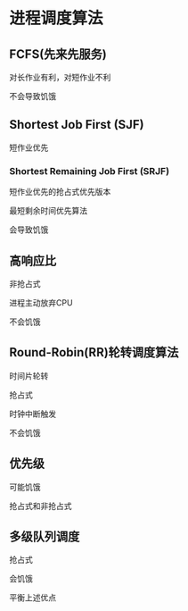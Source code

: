 # 进程调度算法

## FCFS(先来先服务)

对长作业有利，对短作业不利

不会导致饥饿

## Shortest Job First (SJF)

短作业优先

### Shortest Remaining Job First (SRJF)

短作业优先的抢占式优先版本

最短剩余时间优先算法

会导致饥饿

## 高响应比

非抢占式

进程主动放弃CPU

不会饥饿

## Round-Robin(RR)轮转调度算法

时间片轮转

抢占式

时钟中断触发

不会饥饿

## 优先级

可能饥饿

抢占式和非抢占式

## 多级队列调度

抢占式

会饥饿

平衡上述优点